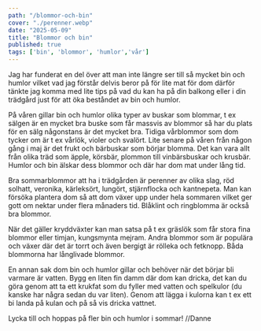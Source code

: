 ```yaml
---
path: "/blommor-och-bin"
cover: "./perenner.webp"
date: "2025-05-09"
title: "Blommor och bin"
published: true
tags: ['bin', 'blommor', 'humlor','vår']
---
```


Jag har funderat en del över att man inte längre ser till så mycket bin och humlor vilket vad jag förstår delvis beror på för lite mat för dom därför tänkte jag komma med lite tips på vad du kan ha på din balkong eller i din trädgård just för att öka beståndet av bin och humlor. 

På våren gillar bin och humlor olika typer av buskar som blommar, t ex sälgen är en mycket bra buske som får massvis av blommor så har du plats för en sälg någonstans är det mycket bra. Tidiga vårblommor som dom tycker om är t ex vårlök, violer och svalört. Lite senare på våren från någon gång i maj är det frukt och bärbuskar som börjar blomma. Det kan vara allt från olika träd som äpple, körsbär, plommon till vinbärsbuskar och krusbär. Humlor och bin älskar dess blommor och där har dom mat under lång tid. 

Bra sommarblommor att ha i trädgården är perenner av olika slag, röd solhatt, veronika, kärleksört, lungört, stjärnflocka och kantnepeta. Man kan försöka plantera dom så att dom växer upp under hela sommaren vilket ger gott om nektar under flera månaders tid. Blåklint och ringblomma är också bra blommor. 

När det gäller kryddväxter kan man satsa på t ex gräslök som får stora fina blommor eller timjan, kungsmynta mejram. Andra blommor som är populära och växer där det är torrt och även bergigt är rölleka och fetknopp. Båda blommorna har långlivade blommor. 

En annan sak dom bin och humlor gillar och behöver när det börjar bli varmare är vatten. Bygg en liten fin damm där dom kan dricka, det kan du göra genom att ta ett krukfat som du fyller med vatten och spelkulor (du kanske har några sedan du var liten). Genom att lägga i kulorna kan t ex ett bi landa på kulan och på så vis dricka vattnet. 

Lycka till och hoppas på fler bin och humlor i sommar!
//Danne
